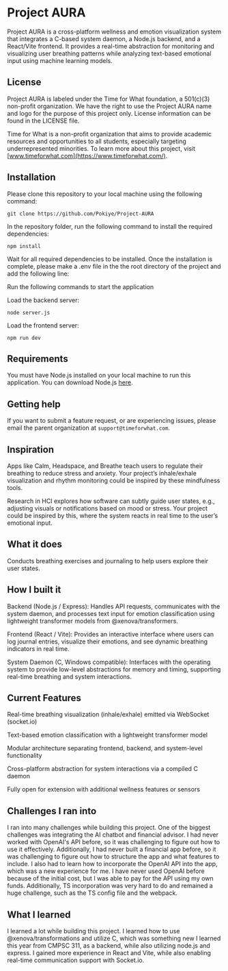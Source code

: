 # Project AURA
Project AURA is a cross-platform wellness and emotion visualization system that integrates a C-based system daemon, a Node.js backend, and a React/Vite frontend. It provides a real-time abstraction for monitoring and visualizing user breathing patterns while analyzing text-based emotional input using machine learning models.

## License

Project AURA is labeled under the Time for What foundation, a 501(c)(3) non-profit organization. We have the right to use the Project AURA name and logo for the purpose of this project only. License information can be found in the LICENSE file.

Time for What is a non-profit organization that aims to provide academic resources and opportunities to all students, especially targeting underrepresented minorities. To learn more about this project, visit [www.timeforwhat.com](https://www.timeforwhat.com/).

## Installation

Please clone this repository to your local machine using the following command:

```git clone https://github.com/Pokiye/Project-AURA```

In the repository folder, run the following command to install the required dependencies:

```npm install```

Wait for all required dependencies to be installed. Once the installation is complete, please make a .env file in the the root directory of the project and add the following line:

Run the following commands to start the application

Load the backend server:

```node server.js```

Load the frontend server:

```npm run dev```

## Requirements

You must have Node.js installed on your local machine to run this application. You can download Node.js [here](https://nodejs.org/en/download/).

## Getting help

If you want to submit a feature request, or are experiencing issues, please email the parent organization at `support@timeforwhat.com`.

## Inspiration

Apps like Calm, Headspace, and Breathe teach users to regulate their breathing to reduce stress and anxiety. Your project’s inhale/exhale visualization and rhythm monitoring could be inspired by these mindfulness tools.

Research in HCI explores how software can subtly guide user states, e.g., adjusting visuals or notifications based on mood or stress. Your project could be inspired by this, where the system reacts in real time to the user’s emotional input.

## What it does

Conducts breathing exercises and journaling to help users explore their user states.

## How I built it

Backend (Node.js / Express): Handles API requests, communicates with the system daemon, and processes text input for emotion classification using lightweight transformer models from @xenova/transformers.

Frontend (React / Vite): Provides an interactive interface where users can log journal entries, visualize their emotions, and see dynamic breathing indicators in real time.

System Daemon (C, Windows compatible): Interfaces with the operating system to provide low-level abstractions for memory and timing, supporting real-time breathing and system interactions.

## Current Features

Real-time breathing visualization (inhale/exhale) emitted via WebSocket (socket.io)

Text-based emotion classification with a lightweight transformer model

Modular architecture separating frontend, backend, and system-level functionality

Cross-platform abstraction for system interactions via a compiled C daemon

Fully open for extension with additional wellness features or sensors

## Challenges I ran into

I ran into many challenges while building this project. One of the biggest challenges was integrating the AI chatbot and financial advisor. I had never worked with OpenAI's API before, so it was challenging to figure out how to use it effectively. Additionally, I had never built a financial app before, so it was challenging to figure out how to structure the app and what features to include. I also had to learn how to incorporate the OpenAI API into the app, which was a new experience for me. I have never used OpenAI before because of the initial cost, but I was able to pay for the API using my own funds. Additionally, TS incorporation was very hard to do and remained a huge challenge, such as the TS config file and the webpack.


## What I learned

I learned a lot while building this project. I learned how to use @xenova/transformations and utilize C, which was something new I learned this year from CMPSC 311, as a backend, while also utilizing node.js and express. I gained more experience in React and Vite, while also enabling real-time communication support with Socket.io.
